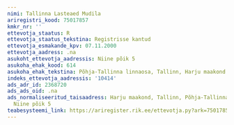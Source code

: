 ```yaml
---
nimi: Tallinna Lasteaed Mudila
ariregistri_kood: 75017857
kmkr_nr: ''
ettevotja_staatus: R
ettevotja_staatus_tekstina: Registrisse kantud
ettevotja_esmakande_kpv: 07.11.2000
ettevotja_aadress: .na
asukoht_ettevotja_aadressis: Niine põik 5
asukoha_ehak_kood: 614
asukoha_ehak_tekstina: Põhja-Tallinna linnaosa, Tallinn, Harju maakond
indeks_ettevotja_aadressis: '10414'
ads_adr_id: 2368720
ads_ads_oid: .na
ads_normaliseeritud_taisaadress: Harju maakond, Tallinn, Põhja-Tallinna linnaosa,
  Niine põik 5
teabesysteemi_link: https://ariregister.rik.ee/ettevotja.py?ark=75017857&ref=rekvisiidid
---
```


